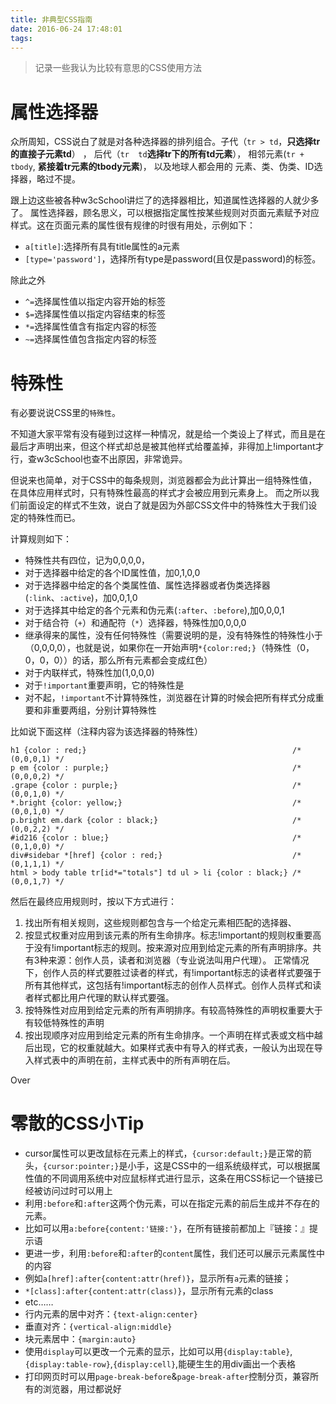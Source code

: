 ```yaml
---
title: 非典型CSS指南
date: 2016-06-24 17:48:01
tags:
---
```


>   记录一些我认为比较有意思的CSS使用方法
# 属性选择器

众所周知，CSS说白了就是对各种选择器的排列组合。子代（`tr > td`，**只选择tr的直接子元素td**）
， 后代（`tr  td`**选择tr下的所有td元素**）， 相邻元素(`tr + tbody`, **紧接着tr元素的tbody元素**)， 以及地球人都会用的
元素、类、伪类、ID选择器，略过不提。

跟上边这些被各种w3cSchool讲烂了的选择器相比，知道属性选择器的人就少多了。
属性选择器，顾名思义，可以根据指定属性按某些规则对页面元素赋予对应样式。这在页面元素的属性很有规律的时很有用处，示例如下：
-   `a[title]`:选择所有具有title属性的a元素
-   `[type='password']`，选择所有type是password(且仅是password)的标签。

除此之外
-   `^=`选择属性值以指定内容开始的标签
-   `$=`选择属性值以指定内容结束的标签
-   `*=`选择属性值含有指定内容的标签
-   `~=`选择属性值包含指定内容的标签
# 特殊性

有必要说说CSS里的`特殊性`。

不知道大家平常有没有碰到过这样一种情况，就是给一个类设上了样式，而且是在最后才声明出来，但这个样式却总是被其他样式给覆盖掉，非得加上!important才行，查w3cSchool也查不出原因，非常诡异。

但说来也简单，对于CSS中的每条规则，浏览器都会为此计算出一组特殊性值，在具体应用样式时，只有特殊性最高的样式才会被应用到元素身上。
而之所以我们前面设定的样式不生效，说白了就是因为外部CSS文件中的特殊性大于我们设定的特殊性而已。

计算规则如下：
-   特殊性共有四位，记为0,0,0,0，
-   对于选择器中给定的各个ID属性值，加0,1,0,0
-   对于选择器中给定的各个类属性值、属性选择器或者伪类选择器(`:link`、`:active`)，加0,0,1,0
-   对于选择其中给定的各个元素和伪元素(`:after`、`:before`),加0,0,0,1
-   对于结合符（`+`）和通配符（`*`）选择器，特殊性加0,0,0,0
-   继承得来的属性，没有任何特殊性（需要说明的是，没有特殊性的特殊性小于（0,0,0,0），也就是说，如果你在一开始声明`*{color:red;}`（特殊性（0，0，0，0））的话，那么所有元素都会变成红色）
-   对于内联样式，特殊性加(1,0,0,0)
-   对于`!important`重要声明，它的特殊性是
  -   对不起，`!important`不计算特殊性，浏览器在计算的时候会把所有样式分成重要和非重要两组，分别计算特殊性

比如说下面这样（注释内容为该选择器的特殊性）

```
h1 {color : red;}                                              /* (0,0,0,1) */
p em {color : purple;}                                         /* (0,0,0,2) */
.grape {color : purple;}                                       /* (0,0,1,0) */
*.bright {color: yellow;}                                      /* (0,0,1,0) */                      
p.bright em.dark {color : black;}                              /* (0,0,2,2) */          
#id216 {color : blue;}                                         /* (0,1,0,0) */
div#sidebar *[href] {color : red;}                             /* (0,1,1,1) */          
html > body table tr[id*="totals"] td ul > li {color : black;} /* (0,0,1,7) */
```

然后在最终应用规则时，按以下方式进行：
1.  找出所有相关规则，这些规则都包含与一个给定元素相匹配的选择器、
2.  按显式权重对应用到该元素的所有生命排序。标志!important的规则权重要高于没有!important标志的规则。按来源对应用到给定元素的所有声明排序。共有3种来源：创作人员，读者和浏览器（专业说法叫用户代理）。
   正常情况下，创作人员的样式要胜过读者的样式，有!important标志的读者样式要强于所有其他样式，这包括有!important标志的创作人员样式。创作人员样式和读者样式都比用户代理的默认样式要强。
3.  按特殊性对应用到给定元素的所有声明排序。有较高特殊性的声明权重要大于有较低特殊性的声明
4.  按出现顺序对应用到给定元素的所有生命排序。一个声明在样式表或文档中越后出现，它的权重就越大。如果样式表中有导入的样式表，一般认为出现在导入样式表中的声明在前，主样式表中的所有声明在后。

Over
# 零散的CSS小Tip
-   cursor属性可以更改鼠标在元素上的样式，`{cursor:default;}`是正常的箭头，`{cursor:pointer;}`是小手，这是CSS中的一组系统级样式，可以根据属性值的不同调用系统中对应鼠标样式进行显示，这条在用CSS标记一个链接已经被访问过时可以用上
-   利用`:before`和`:after`这两个伪元素，可以在指定元素的前后生成并不存在的元素。
  -   比如可以用`a:before{content:'链接:'}`，在所有链接前都加上『链接：』提示语
-   更进一步，利用`:before`和`:after`的`content`属性，我们还可以展示元素属性中的内容
  -   例如`a[href]:after{content:attr(href)}`，显示所有`a`元素的链接；
  -   `*[class]:after{content:attr(class)}`，显示所有元素的class
  -   etc……
-   行内元素的居中对齐：`{text-align:center}`
-   垂直对齐：`{vertical-align:middle}`
-   块元素居中：`{margin:auto}`
-   使用`display`可以更改一个元素的显示，比如可以用`{display:table}`,`{display:table-row}`,`{display:cell}`,能硬生生的用div画出一个表格
-   打印网页时可以用`page-break-before`&`page-break-after`控制分页，兼容所有的浏览器，用过都说好

